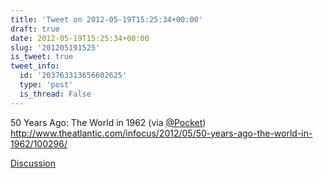 ```yaml
---
title: 'Tweet on 2012-05-19T15:25:34+00:00'
draft: true
date: 2012-05-19T15:25:34+00:00
slug: '201205191525'
is_tweet: true
tweet_info:
  id: '203763313656602625'
  type: 'post'
  is_thread: False
---
```




50 Years Ago: The World in 1962 (via [@Pocket](https://x.com/Pocket)) <http://www.theatlantic.com/infocus/2012/05/50-years-ago-the-world-in-1962/100296/>

[Discussion](https://x.com/sytelus/status/203763313656602625)
